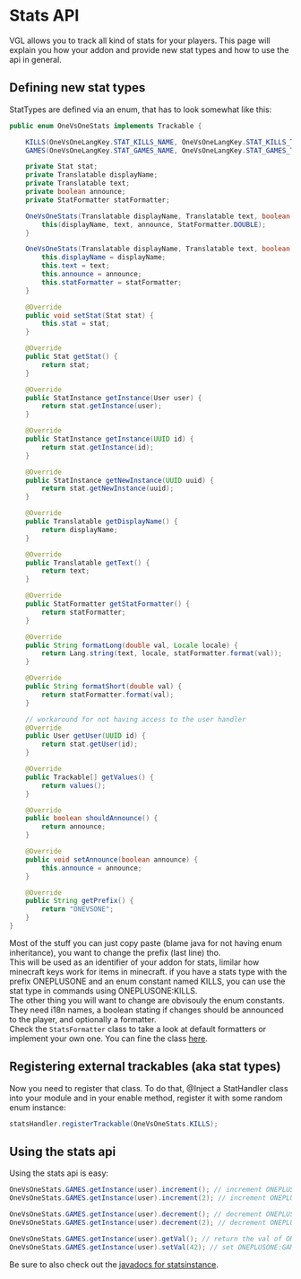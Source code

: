 # Stats API

VGL allows you to track all kind of stats for your players. This page will explain you how your addon and provide new stat types and how to use the api in general.

## Defining new stat types

StatTypes are defined via an enum, that has to look somewhat like this:

```java
public enum OneVsOneStats implements Trackable {

    KILLS(OneVsOneLangKey.STAT_KILLS_NAME, OneVsOneLangKey.STAT_KILLS_TEXT, true, StatFormatter.INT),
    GAMES(OneVsOneLangKey.STAT_GAMES_NAME, OneVsOneLangKey.STAT_GAMES_TEXT, true, StatFormatter.INT);

    private Stat stat;
    private Translatable displayName;
    private Translatable text;
    private boolean announce;
    private StatFormatter statFormatter;

    OneVsOneStats(Translatable displayName, Translatable text, boolean announce) {
        this(displayName, text, announce, StatFormatter.DOUBLE);
    }

    OneVsOneStats(Translatable displayName, Translatable text, boolean announce, StatFormatter statFormatter) {
        this.displayName = displayName;
        this.text = text;
        this.announce = announce;
        this.statFormatter = statFormatter;
    }

    @Override
    public void setStat(Stat stat) {
        this.stat = stat;
    }

    @Override
    public Stat getStat() {
        return stat;
    }

    @Override
    public StatInstance getInstance(User user) {
        return stat.getInstance(user);
    }

    @Override
    public StatInstance getInstance(UUID id) {
        return stat.getInstance(id);
    }

    @Override
    public StatInstance getNewInstance(UUID uuid) {
        return stat.getNewInstance(uuid);
    }

    @Override
    public Translatable getDisplayName() {
        return displayName;
    }

    @Override
    public Translatable getText() {
        return text;
    }

    @Override
    public StatFormatter getStatFormatter() {
        return statFormatter;
    }

    @Override
    public String formatLong(double val, Locale locale) {
        return Lang.string(text, locale, statFormatter.format(val));
    }

    @Override
    public String formatShort(double val) {
        return statFormatter.format(val);
    }

    // workaround for not having access to the user handler
    @Override
    public User getUser(UUID id) {
        return stat.getUser(id);
    }

    @Override
    public Trackable[] getValues() {
        return values();
    }

    @Override
    public boolean shouldAnnounce() {
        return announce;
    }

    @Override
    public void setAnnounce(boolean announce) {
        this.announce = announce;
    }

    @Override
    public String getPrefix() {
        return "ONEVSONE";
    }
}
```

Most of the stuff you can just copy paste (blame java for not having enum inheritance), you want to change the prefix (last line) tho.   
This will be used as an identifier of your addon for stats, limilar how minecraft keys work for items in minecraft. if you have a stats type with the prefix ONEPLUSONE and an enum constant named KILLS, you can use the stat type in commands using ONEPLUSONE:KILLS.  
The other thing you will want to change are obvisouly the enum constants. They need i18n names, a boolean stating if changes should be announced to the player, and optionally a formatter.  
Check the `StatsFormatter` class to take a look at default formatters or implement your own one. You can fine the class [here](https://github.com/VoxelGamesLib/VoxelGamesLibv2/blob/master/VoxelGamesLib/src/main/java/com/voxelgameslib/voxelgameslib/stats/StatFormatter.java).

## Registering external trackables (aka stat types)

Now you need to register that class. To do that, @Inject a StatHandler class into your module and in your enable method, register it with some random enum instance: 
```java
statsHandler.registerTrackable(OneVsOneStats.KILLS);
```

## Using the stats api

Using the stats api is easy:
```java
OneVsOneStats.GAMES.getInstance(user).increment(); // increment ONEPLUSONE:GAMES by 1
OneVsOneStats.GAMES.getInstance(user).increment(2); // increment ONEPLUSONE:GAMES by 2

OneVsOneStats.GAMES.getInstance(user).decrement(); // decrement ONEPLUSONE:GAMES by 1
OneVsOneStats.GAMES.getInstance(user).decrement(2); // decrement ONEPLUSONE:GAMES by 2

OneVsOneStats.GAMES.getInstance(user).getVal(); // return the val of ONEPLUSONE:GAMES
OneVsOneStats.GAMES.getInstance(user).setVal(42); // set ONEPLUSONE:GAMES to 42
```
Be sure to also check out the [javadocs for statsinstance](https://voxelgameslib.github.io/VoxelGamesLibv2/VGL/javadoc/com/voxelgameslib/voxelgameslib/stats/StatInstance.html).
